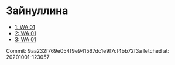 # Зайнуллина
- [1: WA 01](1.md)
- [2: WA 01](2.md)
- [3: WA 01](3.md)

Commit: 9aa232f769e054f9e941567dc1e9f7cf4bb72f3a
 fetched at: 20201001-123057
